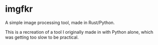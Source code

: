 # imgfkr

A simple image processing tool, made in Rust/Python.

This is a recreation of a tool I originally made in with Python alone, which was getting too slow to be practical.